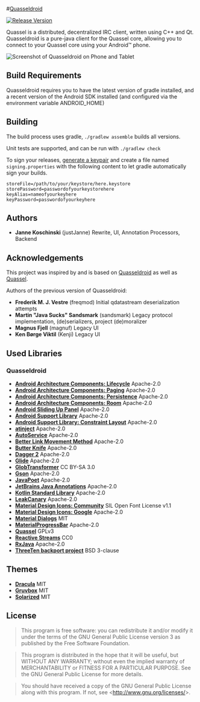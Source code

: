 #[Quasseldroid](https://quasseldroid.info/)

[![Release Version](https://img.shields.io/github/release/justjanne/quasseldroid-ng/all.svg)](https://github.com/justjanne/Quasseldroid-ng/releases)

Quassel is a distributed, decentralized IRC client, written using C++ and Qt.
Quasseldroid is a pure-java client for the Quassel core, allowing you to connect
to your Quassel core using your Android™ phone.

![Screenshot of Quasseldroid on Phone and Tablet](https://i.k8r.eu/4V7PhQ)

## Build Requirements

Quasseldroid requires you to have the latest version of gradle installed, and
a recent version of the Android SDK installed (and configured via the
environment variable ANDROID_HOME)

## Building


The build process uses gradle, `./gradlew assemble` builds all versions.

Unit tests are supported, and can be run with `./gradlew check`

To sign your releases, [generate a keypair](http://developer.android.com/tools/publishing/app-signing.html)
and create a file named `signing.properties` with the following content to let gradle automatically
sign your builds.

```
storeFile=/path/to/your/keystore/here.keystore
storePassword=passwordofyourkeystorehere
keyAlias=nameofyourkeyhere
keyPassword=passwordofyourkeyhere
```

## Authors

* **Janne Koschinski** (justJanne)
  Rewrite, UI, Annotation Processors, Backend
  
## Acknowledgements

This project was inspired by and is based on [Quasseldroid](https://github.com/sandsmark/quasseldroid)
as well as [Quassel](https://quassel-irc.org/).

Authors of the previous version of Quasseldroid:

* **Frederik M. J. Vestre** (freqmod)
  Initial qdatastream deserialization attempts
* **Martin "Java Sucks" Sandsmark** (sandsmark)
  Legacy protocol implementation, (de)serializers, project (de)moralizer
* **Magnus Fjell** (magnuf)
  Legacy UI
* **Ken Børge Viktil** (Kenji)
  Legacy UI

## Used Libraries

### Quasseldroid

* [**Android Architecture Components: Lifecycle**](https://android.googlesource.com/platform/frameworks/support/+/master/lifecycle)
  Apache-2.0
* [**Android Architecture Components: Paging**](https://android.googlesource.com/platform/frameworks/support/+/master/paging)
  Apache-2.0
* [**Android Architecture Components: Persistence**](https://android.googlesource.com/platform/frameworks/support/+/master/persistence)
  Apache-2.0
* [**Android Architecture Components: Room**](https://android.googlesource.com/platform/frameworks/support/+/master/persistence)
  Apache-2.0
* [**Android Sliding Up Panel**](https://github.com/umano/AndroidSlidingUpPanel)
  Apache-2.0
* [**Android Support Library**](https://android.googlesource.com/platform/frameworks/support/+/master)
  Apache-2.0
* [**Android Support Library: Constraint Layout**](https://android.googlesource.com/platform/frameworks/opt/sherpa/+/studio-3.0/constraintlayout)
  Apache-2.0
* [**atinject**](https://code.google.com/archive/p/atinject/)
  Apache-2.0
* [**AutoService**](https://github.com/google/auto/tree/master/service)
  Apache-2.0
* [**Better Link Movement Method**](https://github.com/Saketme/Better-Link-Movement-Method)
  Apache-2.0
* [**Butter Knife**](http://jakewharton.github.io/butterknife/)
  Apache-2.0
* [**Dagger 2**](https://google.github.io/dagger/)
  Apache-2.0
* [**Glide**](https://bumptech.github.io/glide/)
  Apache-2.0
* [**GlobTransformer**](https://bumptech.github.io/glide/)
  CC BY-SA 3.0
* [**Gson**](https://github.com/google/gson)
  Apache-2.0
* [**JavaPoet**](https://github.com/square/javapoet)
  Apache-2.0
* [**JetBrains Java Annotations**](https://github.com/JetBrains/java-annotations)
  Apache-2.0
* [**Kotlin Standard Library**](https://kotlinlang.org/)
  Apache-2.0
* [**LeakCanary**](https://github.com/square/leakcanary)
  Apache-2.0
* [**Material Design Icons: Community**](https://github.com/Templarian/MaterialDesign)
  SIL Open Font License v1.1
* [**Material Design Icons: Google**](https://github.com/google/material-design-icons)
  Apache-2.0
* [**Material Dialogs**](https://github.com/afollestad/material-dialogs)
  MIT
* [**MaterialProgressBar**](https://github.com/DreaminginCodeZH/MaterialProgressBar)
  Apache-2.0
* [**Quassel**](https://quassel-irc.org/)
  GPLv3
* [**Reactive Streams**](https://github.com/ReactiveX/RxJava)
  CC0
* [**RxJava**](https://github.com/ReactiveX/RxJava)
  Apache-2.0
* [**ThreeTen backport project**](http://www.threeten.org/threetenbp/)
  BSD 3-clause

## Themes
* [**Dracula**](https://draculatheme.com/)
  MIT
* [**Gruvbox**](https://github.com/morhetz/gruvbox)
  MIT
* [**Solarized**](http://ethanschoonover.com/solarized)
  MIT

## License

> This program is free software: you can redistribute it and/or modify it
> under the terms of the GNU General Public License version 3 as published
> by the Free Software Foundation.

> This program is distributed in the hope that it will be useful,
> but WITHOUT ANY WARRANTY; without even the implied warranty of
> MERCHANTABILITY or FITNESS FOR A PARTICULAR PURPOSE.  See the
> GNU General Public License for more details.

> You should have received a copy of the GNU General Public License along
> with this program.  If not, see &lt;<http://www.gnu.org/licenses/>&gt;.
